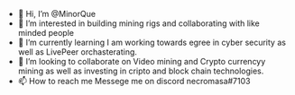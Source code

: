 - 👋 Hi, I’m @MinorQue
- 👀 I’m interested in building mining rigs and collaborating with like minded people
- 🌱 I’m currently learning I am working towards egree in cyber security as well as LivePeer orchasterating.
- 💞️ I’m looking to collaborate on Video mining and Crypto currencyy mining as well as investing in cripto and block chain technologies. 
- 📫 How to reach me Messege me on discord necromasa#7103

<!---
MinorQue/MinorQue is a ✨ special ✨ repository because its `README.md` (this file) appears on your GitHub profile.
You can click the Preview link to take a look at your changes.
--->
